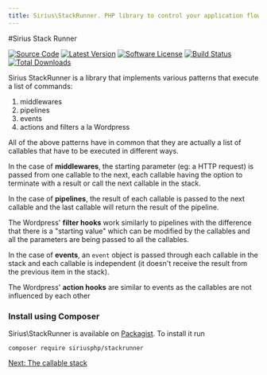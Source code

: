 ```yaml
---
title: Sirius\StackRunner. PHP library to control your application flow using patterns
---
```


#Sirius Stack Runner

[![Source Code](http://img.shields.io/badge/source-siriusphp/stackrunner-blue.svg)](https://github.com/siriusphp/stackrunner)
[![Latest Version](https://img.shields.io/packagist/v/siriusphp/stackrunner.svg)](https://github.com/siriusphp/stackrunner/releases)
[![Software License](https://img.shields.io/badge/license-MIT-brightgreen.svg)](https://github.com/siriusphp/stackrunner/blob/master/LICENSE)
[![Build Status](https://github.com/siriusphp/stackrunner/workflows/CI/badge.svg)](https://github.com/siriusphp/stackrunner/actions)
[![Total Downloads](https://img.shields.io/packagist/dt/siriusphp/stackrunner.svg)](https://packagist.org/packages/siriusphp/stackrunner)

Sirius StackRunner is a library that implements various patterns that execute a list of commands:

1. middlewares
2. pipelines
3. events
4. actions and filters a la Wordpress

All of the above patterns have in common that they are actually a list of callables that have to be executed in different ways.

In the case of **middlewares**, the starting parameter (eg: a HTTP request) is passed from one callable to the next, each
callable having the option to terminate with a result or call the next callable in the stack.

In the case of **pipelines**, the result of each callable is passed to the next callable and the last callable will return the result of the pipeline. 

The Wordpress' **filter hooks** work similarly to pipelines with the difference that there is a "starting value" which can be modified by the callables and all the parameters are being passed to all the callables.

In the case of **events**, an `event` object is passed through each callable in the stack and each callable is independent (it doesn't receive the result from the previous item in the stack). 

The Wordpress' **action hooks** are similar to events as the callables are not influenced by each other

### Install using Composer

Sirius\StackRunner is available on [Packagist](https://packagist.org/packages/siriusphp/stackrunner). To install it run

```
composer require siriusphp/stackrunner
```

[Next: The callable stack](1_the_stack.md)
